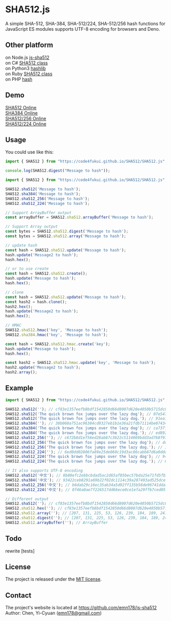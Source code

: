 # SHA512.js
A simple SHA-512, SHA-384, SHA-512/224, SHA-512/256 hash functions for JavaScript ES modules supports UTF-8 encoding for browsers and Deno.

## Other platform

on Node.js [js-sha512](https://github.com/emn178/js-sha512)  
on C# [SHA512 class](https://docs.microsoft.com/ja-jp/dotnet/api/system.security.cryptography.sha512?view=net-6.0)  
on Python3 [hashlib](https://docs.python.org/ja/3/library/hashlib.html)  
on Ruby [SHA512 class](https://docs.ruby-lang.org/ja/latest/class/Digest=3a=3aSHA512.html)  
on PHP [hash](https://www.php.net/manual/ja/function.hash.php)  

## Demo
[SHA512 Online](http://emn178.github.io/online-tools/sha512.html)  
[SHA384 Online](http://emn178.github.io/online-tools/sha384.html)  
[SHA512/256 Online](http://emn178.github.io/online-tools/sha512_256.html)  
[SHA512/224 Online](http://emn178.github.io/online-tools/sha512_224.html)  

## Usage
You could use like this:
```js
import { SHA512 } from "https://code4fukui.github.io/SHA512/SHA512.js";

console.log(SHA512.digest("Message to hash"));
```

```JavaScript
import { SHA512 } from "https://code4fukui.github.io/SHA512/SHA512.js";

SHA512.sha512('Message to hash');
SHA512.sha384('Message to hash');
SHA512.sha512_256('Message to hash');
SHA512.sha512_224('Message to hash');

// Support ArrayBuffer output
const arrayBuffer = SHA512.sha512.arrayBuffer('Message to hash');

// Support Array output
const bytes = SHA512.sha512.digest('Message to hash');
const bytes = SHA512.sha512.array('Message to hash');

// update hash
const hash = SHA512.sha512.update('Message to hash');
hash.update('Message2 to hash');
hash.hex();

// or to use create
const hash = SHA512.sha512.create();
hash.update('Message to hash');
hash.hex();

// clone
const hash = SHA512.sha512.update('Message to hash');
const hash2 = hash.clone();
hash2.hex();
hash.update('Message2 to hash');
hash.hex();

// HMAC
SHA512.sha512.hmac('key', 'Message to hash');
SHA512.sha384.hmac('key', 'Message to hash');

const hash = SHA512.sha512.hmac.create('key');
hash.update('Message to hash');
hash.hex();

const hash2 = SHA512.sha512.hmac.update('key', 'Message to hash');
hash2.update('Message2 to hash');
hash2.array();
```
## Example
```JavaScript
import { SHA512 } from "https://code4fukui.github.io/SHA512/SHA512.js";

SHA512.sha512(''); // cf83e1357eefb8bdf1542850d66d8007d620e4050b5715dc83f4a921d36ce9ce47d0d13c5d85f2b0ff8318d2877eec2f63b931bd47417a81a538327af927da3e
SHA512.sha512('The quick brown fox jumps over the lazy dog'); // 07e547d9586f6a73f73fbac0435ed76951218fb7d0c8d788a309d785436bbb642e93a252a954f23912547d1e8a3b5ed6e1bfd7097821233fa0538f3db854fee6
SHA512.sha512('The quick brown fox jumps over the lazy dog.'); // 91ea1245f20d46ae9a037a989f54f1f790f0a47607eeb8a14d12890cea77a1bbc6c7ed9cf205e67b7f2b8fd4c7dfd3a7a8617e45f3c463d481c7e586c39ac1ed
SHA512.sha384(''); // 38b060a751ac96384cd9327eb1b1e36a21fdb71114be07434c0cc7bf63f6e1da274edebfe76f65fbd51ad2f14898b95b
SHA512.sha384('The quick brown fox jumps over the lazy dog'); // ca737f1014a48f4c0b6dd43cb177b0afd9e5169367544c494011e3317dbf9a509cb1e5dc1e85a941bbee3d7f2afbc9b1
SHA512.sha384('The quick brown fox jumps over the lazy dog.'); // ed892481d8272ca6df370bf706e4d7bc1b5739fa2177aae6c50e946678718fc67a7af2819a021c2fc34e91bdb63409d7
SHA512.sha512_256(''); // c672b8d1ef56ed28ab87c3622c5114069bdd3ad7b8f9737498d0c01ecef0967a
SHA512.sha512_256('The quick brown fox jumps over the lazy dog'); // dd9d67b371519c339ed8dbd25af90e976a1eeefd4ad3d889005e532fc5bef04d
SHA512.sha512_256('The quick brown fox jumps over the lazy dog.'); // 1546741840f8a492b959d9b8b2344b9b0eb51b004bba35c0aebaac86d45264c3
SHA512.sha512_224(''); // 6ed0dd02806fa89e25de060c19d3ac86cabb87d6a0ddd05c333b84f4
SHA512.sha512_224('The quick brown fox jumps over the lazy dog'); // 944cd2847fb54558d4775db0485a50003111c8e5daa63fe722c6aa37
SHA512.sha512_224('The quick brown fox jumps over the lazy dog.'); // 6d6a9279495ec4061769752e7ff9c68b6b0b3c5a281b7917ce0572de

// It also supports UTF-8 encoding
SHA512.sha512('中文'); // 8b88efc2ebbcbdad5ac2d65af05bec57bda25e71fd5fb25bbd892057a2755fbd05d8d8491cb2946febd5b0f124ffdfbaecf7e34946353c4f1b5ab29545895468
SHA512.sha384('中文'); // 93422ceb8291a69b22f02dc1114c39a287493ad525dcebc77e4019a44eaee2633a85d0f29cd298ee6799048c33a4be0c
SHA512.sha512_256('中文'); // b6dab29c16ec35ab34a5d92ff135b58de96741dda78b1009a2181cf8b45d2f72
SHA512.sha512_224('中文'); // 0f46a0ae7f226517dd66ece0ce1efa29ffb7ced05ac4566fdcaed188

// Different output
SHA512.sha512(''); // cf83e1357eefb8bdf1542850d66d8007d620e4050b5715dc83f4a921d36ce9ce47d0d13c5d85f2b0ff8318d2877eec2f63b931bd47417a81a538327af927da3e
SHA512.sha512.hex(''); // cf83e1357eefb8bdf1542850d66d8007d620e4050b5715dc83f4a921d36ce9ce47d0d13c5d85f2b0ff8318d2877eec2f63b931bd47417a81a538327af927da3e
SHA512.sha512.array(''); // [207, 131, 225, 53, 126, 239, 184, 189, 241, 84, 40, 80, 214, 109, 128, 7, 214, 32, 228, 5, 11, 87, 21, 220, 131, 244, 169, 33, 211, 108, 233, 206, 71, 208, 209, 60, 93, 133, 242, 176, 255, 131, 24, 210, 135, 126, 236, 47, 99, 185, 49, 189, 71, 65, 122, 129, 165, 56, 50, 122, 249, 39, 218, 62]
SHA512.sha512.digest(''); // [207, 131, 225, 53, 126, 239, 184, 189, 241, 84, 40, 80, 214, 109, 128, 7, 214, 32, 228, 5, 11, 87, 21, 220, 131, 244, 169, 33, 211, 108, 233, 206, 71, 208, 209, 60, 93, 133, 242, 176, 255, 131, 24, 210, 135, 126, 236, 47, 99, 185, 49, 189, 71, 65, 122, 129, 165, 56, 50, 122, 249, 39, 218, 62]
SHA512.sha512.arrayBuffer(''); // ArrayBuffer
```

## Todo
rewrite [tests]

## License
The project is released under the [MIT license](http://www.opensource.org/licenses/MIT).

## Contact
The project's website is located at https://github.com/emn178/js-sha512  
Author: Chen, Yi-Cyuan (emn178@gmail.com)  
